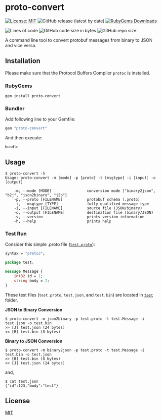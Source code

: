 # proto-convert

[![License: MIT](https://img.shields.io/badge/license-MIT-blue.svg?style=flat-square)](https://github.com/iamAzeem/proto-convert/blob/master/LICENSE)
![GitHub release (latest by date)](https://img.shields.io/github/v/release/iamAzeem/proto-convert?style=flat-square)
[![RubyGems Downloads](https://img.shields.io/gem/dt/proto-convert?color=blue&style=flat-square)](https://rubygems.org/gems/proto-convert)

![Lines of code](https://img.shields.io/tokei/lines/github/iamAzeem/proto-convert?label=LOC&style=flat-square)
![GitHub code size in bytes](https://img.shields.io/github/languages/code-size/iamAzeem/proto-convert?style=flat-square)
![GitHub repo size](https://img.shields.io/github/repo-size/iamAzeem/proto-convert?style=flat-square)

A command line tool to convert protobuf messages from binary to JSON and vice versa.

## Installation

Please make sure that the Protocol Buffers Compiler `protoc` is installed.

### RubyGems

```
gem install proto-convert
```

### Bundler

Add following line to your Gemfile:

```ruby
gem "proto-convert"
```

And then execute:

```
bundle
```

## Usage

```
$ proto-convert -h
Usage: proto-convert -m [mode] -p [proto] -t [msgtype] -i [input] -o [output]

    -m, --mode [MODE]                conversion mode ["binary2json", "b2j", "json2binary", "j2b"]
    -p, --proto [FILENAME]           protobuf schema (.proto)
    -t, --msgtype [TYPE]             fully-qualified message type
    -i, --input [FILENAME]           source file (JSON/binary)
    -o, --output [FILENAME]          destination file (binary/JSON)
    -v, --version                    prints version information
    -h, --help                       prints help
```

### Test Run

Consider this simple .proto file ([`test.proto`](test/test.proto)):

```protobuf
syntax = "proto3";

package test;

message Message {
    int32 id = 1;
    string body = 2;
}
```

These test files (`test.proto`, `test.json`, and `test.bin`) are located in [`test`](test) folder.

**JSON to Binary Conversion**

```
$ proto-convert -m json2binary -p test.proto -t test.Message -i test.json -o test.bin
>> [J] test.json (24 bytes)
<< [B] test.bin (8 bytes)
```

**Binary to JSON Conversion**

```
$ proto-convert -m binary2json -p test.proto -t test.Message -i test.bin -o test.json
>> [B] test.bin (8 bytes)
<< [J] test.json (24 bytes)
```

and,

```
$ cat test.json
{"id":123,"body":"test"}
```

## License

[MIT](https://github.com/iamAzeem/proto-convert/blob/master/LICENSE)
